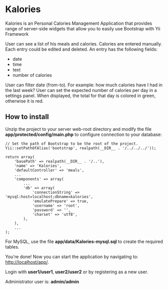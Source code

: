 # Kalories
Kalories is an Personal Calories Management Application that provides range of server-side widgets that allow you to easily use Bootstrap with Yii Framework

User can see a list of his meals and calories.
Calories are entered manually.
Each entry could be edited and deleted.
An entry has the following fields:
- date
- time
- text
- number of calories

User can filter date (from-to).
For example: how much calories have I had in the last week?
User can set the expected number of calories per day in a settings panel.
When displayed, the total for that day is colored in green, otherwise it is red.

## How to install

Unzip the project to your server web-root directory and modify the file **app/protected/config/main.php** to configure connection to your database:

~~~
// Set the path of Bootstrap to be the root of the project.
Yii::setPathOfAlias('bootstrap', realpath(__DIR__ . '/../../../'));

return array(
    'basePath' => realpath(__DIR__ . '/..'),
    'name' => 'Kalories',
    'defaultController' => 'meals',
    ...
    'components' => array(
        ...        
        'db' => array(
            'connectionString' => 'mysql:host=localhost;dbname=kalories',
            'emulatePrepare' => true,
            'username' => 'root',
            'password' => '',
            'charset' => 'utf8',
        ),
    ),
    ...
);
~~~

For MySQL, use the file **app/data/Kalories-mysql.sql** to create the required tables.

You're done! Now you can start the application by navigating to: [http://localhost/app/](http://localhost/app/).

Login with **user1/user1**, **user2/user2** or by registering as a new user.

Administrator user is: **admin/admin**
